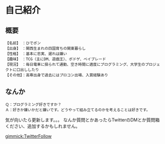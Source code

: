 # 自己紹介

## 概要

```
【名前】　：ひでポン  
【出身】　：関西生まれの四国育ちの関東暮らし  
【性格】　：基本に忠実、遅れは嫌い  
【趣味】　：TCG（主にDM、遊戯王）、ボドゲ、ベイブレード  
【現況】　：毎日電車に揺られて通勤、空き時間に適度にプログラミング、大学生のプロジェクトに口出ししたり  
【その他】：高専出身で過去にはプロコン出場、入賞経験あり
```

## なんか

```
Ｑ：プログラミング好きですか？  
Ａ：好きか嫌いかだと嫌いです。どうやって組み立てるのかを考えることは好きです。
```

気が向いたら更新します。。。
なんか質問とかあったらTwitterのDMとか質問箱ください、追加するかもしれません。  

[gimmick:TwitterFollow](@HideponHG)
